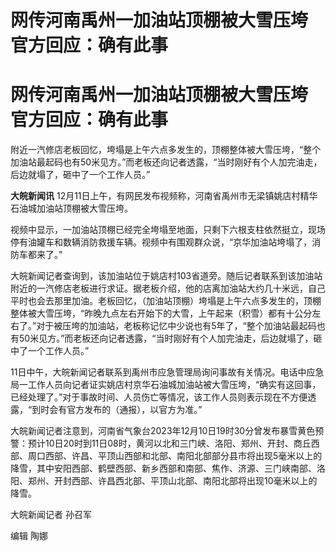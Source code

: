 # 网传河南禹州一加油站顶棚被大雪压垮 官方回应：确有此事

# 网传河南禹州一加油站顶棚被大雪压垮 官方回应：确有此事

附近一汽修店老板回忆，垮塌是上午六点多发生的，顶棚整体被大雪压垮，“整个加油站最起码也有50米见方。”而老板还向记者透露，“当时刚好有个人加完油走，后边就塌了，砸中了一个工作人员。”

**大皖新闻讯** 12月11日上午，有网民发布视频称，河南省禹州市无梁镇姚店村精华石油城加油站顶棚被大雪压垮。

视频中显示，一加油站顶棚已经完全垮塌至地面，只剩下六根支柱依然挺立，现场停有油罐车和数辆消防救援车辆。视频中有围观群众说，“京华加油站垮塌了，消防车都来了。”

大皖新闻记者查询到，该加油站位于姚店村103省道旁。随后记者联系到该加油站附近的一汽修店老板进行求证。据老板介绍，他的店离加油站大约几十米远，自己平时也会去那里加油。老板回忆，（加油站顶棚）垮塌是上午六点多发生的，顶棚整体被大雪压垮，“昨晚九点左右开始下的大雪，上午起来（积雪）都有十公分左右了。”对于被压垮的加油站，老板称记忆中少说也有5年了，“整个加油站最起码也有50米见方。”而老板还向记者透露，“当时刚好有个人加完油走，后边就塌了，砸中了一个工作人员。”

11日中午，大皖新闻记者联系到禹州市应急管理局询问事故有关情况。电话中应急局一工作人员向记者证实姚店村京华石油城加油站被大雪压垮，“确实有这回事，已经处理了。”对于事故时间、人员伤亡等情况，该工作人员则表示现在不方便透露，“到时会有官方发布的（通报），以官方为准。”

大皖新闻记者注意到，河南省气象台2023年12月10日19时30分曾发布暴雪黄色预警：预计10日20时到11日08时，黄河以北和三门峡、洛阳、郑州、开封、商丘西部、周口西部、许昌、平顶山西部和北部、南阳北部部分县市将出现5毫米以上的降雪，其中安阳西部、鹤壁西部、新乡西部和南部、焦作、济源、三门峡南部、洛阳、郑州、开封西部、许昌西北部、平顶山北部、南阳北部将出现10毫米以上的降雪。

大皖新闻记者 孙召军

编辑 陶娜

